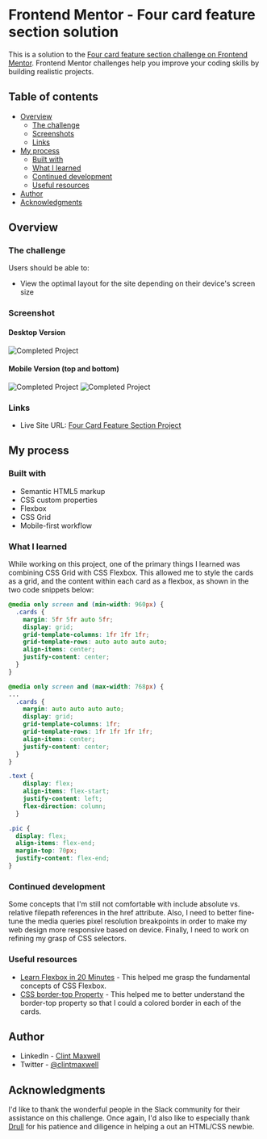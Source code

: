 # Frontend Mentor - Four card feature section solution

This is a solution to the [Four card feature section challenge on Frontend Mentor](https://www.frontendmentor.io/challenges/four-card-feature-section-weK1eFYK). Frontend Mentor challenges help you improve your coding skills by building realistic projects. 

## Table of contents

- [Overview](#overview)
  - [The challenge](#the-challenge)
  - [Screenshots](#screenshot)
  - [Links](#links)
- [My process](#my-process)
  - [Built with](#built-with)
  - [What I learned](#what-i-learned)
  - [Continued development](#continued-development)
  - [Useful resources](#useful-resources)
- [Author](#author)
- [Acknowledgments](#acknowledgments)


## Overview

### The challenge

Users should be able to:

- View the optimal layout for the site depending on their device's screen size

### Screenshot
#### Desktop Version
![Completed Project](images/completed_project.jpg)

#### Mobile Version (top and bottom)
![Completed Project](/images/mobile_screenshot_top.jpg)
![Completed Project](/images/mobile_screenshot_bottom.jpg)

### Links

- Live Site URL: [Four Card Feature Section Project](https://antoniohoutx.github.io/four-card-feature-section/index.html)

## My process

### Built with

- Semantic HTML5 markup
- CSS custom properties
- Flexbox
- CSS Grid
- Mobile-first workflow
### What I learned

While working on this project, one of the primary things I learned was combining CSS Grid with CSS Flexbox.  This allowed me to style the cards as a grid, and the content within each card as a flexbox, as shown in the two code snippets below:

```css
@media only screen and (min-width: 960px) {  
  .cards {
    margin: 5fr 5fr auto 5fr;
    display: grid;
    grid-template-columns: 1fr 1fr 1fr;
    grid-template-rows: auto auto auto auto;
    align-items: center;
    justify-content: center;
  }
}
```
```css
@media only screen and (max-width: 768px) {
...
  .cards {
    margin: auto auto auto auto;
    display: grid;
    grid-template-columns: 1fr;
    grid-template-rows: 1fr 1fr 1fr 1fr;
    align-items: center;
    justify-content: center;
  }
}  
```

```css
.text {
    display: flex;
    align-items: flex-start;
    justify-content: left;
    flex-direction: column;
  }

.pic {
  display: flex;
  align-items: flex-end;
  margin-top: 70px;
  justify-content: flex-end;
}
```
### Continued development

Some concepts that I'm still not comfortable with include absolute vs. relative filepath references in the href attribute.  Also, I need to better fine-tune the media queries pixel resolution breakpoints in order to make my web design more responsive based on device.  Finally, I need to work on refining my grasp of CSS selectors.

### Useful resources

- [Learn Flexbox in 20 Minutes](https://www.youtube.com/watch?v=FTlczfR82mQ) - This helped me grasp the fundamental concepts of CSS Flexbox.
- [CSS border-top Property](https://www.w3schools.com/cssref/pr_border-top.asp) - This helped me to better understand the border-top property so that I could a colored border in each of the cards.

## Author

- LinkedIn - [Clint Maxwell](https://www.linkedin.com/in/maxwellclint/)
- Twitter - [@clintmaxwell](https://www.twitter.com/clintmaxwell)

## Acknowledgments

I'd like to thank the wonderful people in the Slack community for their assistance on this challenge.  Once again, I'd also like to especially thank [Drull](https://github.com/drull1000) for his patience and diligence in helping a out an HTML/CSS newbie.
